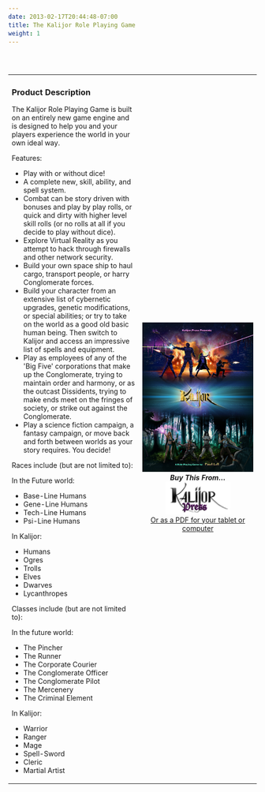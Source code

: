 ```yaml
---
date: 2013-02-17T20:44:48-07:00
title: The Kalijor Role Playing Game
weight: 1
---
```

&nbsp;

<table width="100%" align="left">
<tbody>
<tr>
<td align="left">
<h3>Product Description</h3>
The Kalijor Role Playing Game is built on an entirely new game engine and is designed to help you and your players experience the world in your own ideal way.

Features:

<ul>
<li>Play with or without dice!</li>
<li>A complete new, skill, ability, and spell system.</li>
<li>Combat can be story driven with bonuses and play by play rolls, or quick and dirty with higher level skill rolls (or no rolls at all if you decide to play without dice).</li>
<li>Explore Virtual Reality as you attempt to hack through firewalls and other network security.</li>
<li>Build your own space ship to haul cargo, transport people, or harry Conglomerate forces.</li>
<li>Build your character from an extensive list of cybernetic upgrades, genetic modifications, or special abilities; or try to take on the world as a good old basic human being. Then switch to Kalijor and access an impressive list of spells and equipment.</li>
<li>Play as employees of any of the 'Big Five' corporations that make up the Conglomerate, trying to maintain order and harmony, or as the outcast Dissidents, trying to make ends meet on the fringes of society, or strike out against the Conglomerate.</li>
<li>Play a science fiction campaign, a fantasy campaign, or move back and forth between worlds as your story requires. You decide!</li>
</ul>
Races include (but are not limited to):

In the Future world:

<ul>
<li>Base-Line Humans</li>
<li>Gene-Line Humans</li>
<li>Tech-Line Humans</li>
<li>Psi-Line Humans</li>
</ul>
In Kalijor:

<ul>
<li>Humans</li>
<li>Ogres</li>
<li>Trolls</li>
<li>Elves</li>
<li>Dwarves</li>
<li>Lycanthropes</li>
</ul>
Classes include (but are not limited to):

In the future world:

<ul>
<li>The Pincher</li>
<li>The Runner</li>
<li>The Corporate Courier</li>
<li>The Conglomerate Officer</li>
<li>The Conglomerate Pilot</li>
<li>The Mercenery</li>
<li>The Criminal Element</li>
</ul>
In Kalijor:

<ul>
<li>Warrior</li>
<li>Ranger</li>
<li>Mage</li>
<li>Spell-Sword</li>
<li>Cleric</li>
<li>Martial Artist</li>
</ul>
</td>
<td align="center" width="225"><img alt="RPG eCover" src="/images/RPG-eCover.jpg" width="233" height="303" />

<div><strong><em>Buy This From&hellip;</em></strong></div>
<div style="padding-bottom: 6px;"><a href="http://www.lulu.com/shop/paul-lell/kalijor-rpg/paperback/product-21113906.html"><img alt="Buy From Us" src="/images/Kalijor_Press.png" border="0" /></a><br />
<a href="https://www.kalijor.com/downloads/the-kalijor-rpg-pdf">Or as a PDF for your tablet or computer</a></div>
</td>
</tr>
</tbody>
</table>
